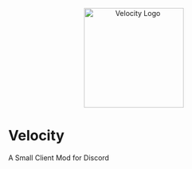<p align="center">

  <img width="200" src="https://velocity-discord.netlify.app/assets/icon.png" alt="Velocity Logo">

</p>

# Velocity
A Small Client Mod for Discord
